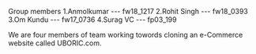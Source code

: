 Group members
1.Anmolkumar               --- fw18_1217
2.Rohit Singh              --- fw18_0393
3.Om Kundu                 --- fw17_0736
4.Surag VC                 --- fp03_199

We are four members of team working towords cloning an e-Commerce website called UBORIC.com. 